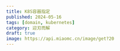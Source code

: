 ```yaml
---
title: K8S容器指定
published: 2024-05-16
tags: [domain, kubernetes]
category: 迎刃而解
draft: true
image: https://api.miaomc.cn/image/get?20
---
```

